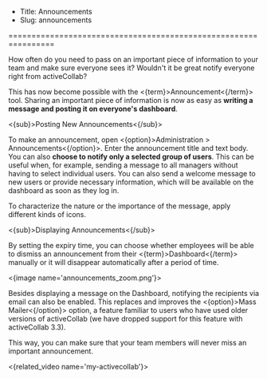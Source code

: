 * Title: Announcements
* Slug: announcements

================================================================

How often do you need to pass on an important piece of information to your team and make sure everyone sees it? Wouldn't it be great notify everyone right from activeCollab?

This has now become possible with the <{term}>Announcement<{/term}> tool. Sharing an important piece of information is now as easy as **writing a message and posting it on everyone's dashboard**. 

<{sub}>Posting New Announcements<{/sub}>

To make an announcement, open <{option}>Administration > Announcements<{/option}>. Enter the announcement title and text body. You can also **choose to notify only a selected group of users**. This can be useful when, for example, sending a message to all managers without having to select individual users. You can also send a welcome message to new users or provide necessary information, which will be available on the dashboard as soon as they log in. 

To characterize the nature or the importance of the message, apply different kinds of icons.

<{sub}>Displaying Announcements<{/sub}>

By setting the expiry time, you can choose whether employees will be able to dismiss an announcement from their <{term}>Dashboard<{/term}> manually or it will disappear automatically after a period of time.

<{image name='announcements_zoom.png'}>

Besides displaying a message on the Dashboard, notifying the recipients via email can also be enabled. This replaces and improves the <{option}>Mass Mailer<{/option}> option, a feature familiar to users who have used older versions of activeCollab (we have dropped support for this feature with activeCollab 3.3). 

This way, you can make sure that your team members will never miss an important announcement. 

<{related_video name='my-activecollab'}>
